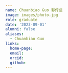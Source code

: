 ```yaml
---
name: Chuanbiao Guo 郭传彪
image: images/photo.jpg
role: graduate
date: '2023-09-01'
alumni: false
aliases:
  - Chuanbiao Guo
links:
  home-page: 
  email: 
  orcid: 
  github: 
---
```


